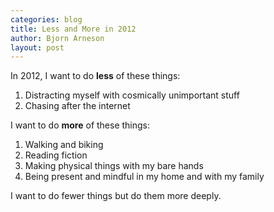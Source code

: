 ```yaml
---
categories: blog
title: Less and More in 2012
author: Bjorn Arneson
layout: post
---
```


In 2012, I want to do **less** of these things:

1. Distracting myself with cosmically unimportant stuff
2. Chasing after the internet

I want to do **more** of these things:

1. Walking and biking
2. Reading fiction
3. Making physical things with my bare hands
4. Being present and mindful in my home and with my family

I want to do fewer things but do them more deeply.
